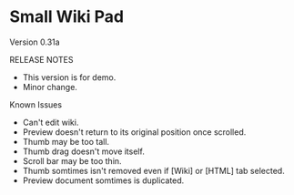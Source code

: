 Small Wiki Pad
==============

Version 0.31a

RELEASE NOTES

- This version is for demo.
- Minor change.

Known Issues

- Can't edit wiki.
- Preview doesn't return to its original position once scrolled.
- Thumb may be too tall.
- Thumb drag doesn't move itself.
- Scroll bar may be too thin.
- Thumb somtimes isn't removed even if [Wiki] or [HTML] tab selected.
- Preview document somtimes is duplicated.
